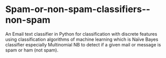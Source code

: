 # Spam-or-non-spam-classifiers--non-spam
An Email text classifier in Python for classification with discrete features using classification algorithms of machine learning  which is Naïve Bayes classifier especially Multinomial NB to detect if a given mail or message is spam or ham (not spam). 
